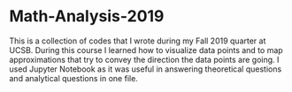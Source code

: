 # Math-Analysis-2019
This is a collection of codes that I wrote during my Fall 2019 quarter at UCSB.
During this course I learned how to visualize data points and to map approximations
  that try to convey the direction the data points are going.
I used Jupyter Notebook as it was useful in answering theoretical questions and analytical questions in one file.
